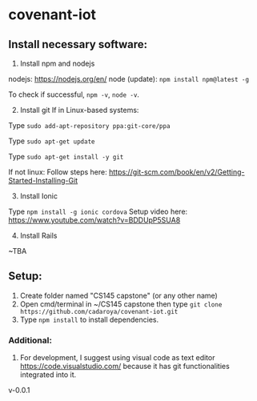 # covenant-iot

## Install necessary software:

1. Install npm and nodejs

nodejs: https://nodejs.org/en/
node (update): `npm install npm@latest -g`

To check if successful, `npm -v`, `node -v`.

2. Install git
If in Linux-based systems:

Type `sudo add-apt-repository ppa:git-core/ppa`

Type `sudo apt-get update`

Type `sudo apt-get install -y git`

If not linux: Follow steps here: https://git-scm.com/book/en/v2/Getting-Started-Installing-Git

3. Install Ionic

Type `npm install -g ionic cordova`
Setup video here: https://www.youtube.com/watch?v=BDDUpP5SUA8

4. Install Rails

~TBA



## Setup:

1. Create folder named "CS145 capstone" (or any other name)
2. Open cmd/terminal in ~/CS145 capstone then type `git clone https://github.com/cadaroya/covenant-iot.git`
3. Type `npm install` to install dependencies.

### Additional:
1. For development, I suggest using visual code as text editor https://code.visualstudio.com/ because it has git functionalities integrated into it.

v-0.0.1
